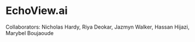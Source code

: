 # EchoView.ai
Collaborators: Nicholas Hardy, Riya Deokar, Jazmyn Walker, Hassan Hijazi, Marybel Boujaoude
